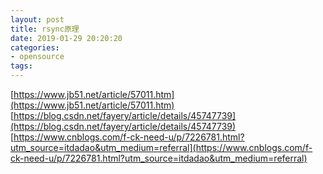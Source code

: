 ```yaml
---
layout: post
title: rsync原理
date: 2019-01-29 20:20:20
categories:
- opensource
tags:
---
```


[https://www.jb51.net/article/57011.htm](https://www.jb51.net/article/57011.htm)  
[https://blog.csdn.net/fayery/article/details/45747739](https://blog.csdn.net/fayery/article/details/45747739)  
[https://www.cnblogs.com/f-ck-need-u/p/7226781.html?utm_source=itdadao&utm_medium=referral](https://www.cnblogs.com/f-ck-need-u/p/7226781.html?utm_source=itdadao&utm_medium=referral)  